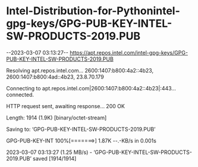 # Intel-Distribution-for-Pythonintel-gpg-keys/GPG-PUB-KEY-INTEL-SW-PRODUCTS-2019.PUB

--2023-03-07 03:13:27--  https://apt.repos.intel.com/intel-gpg-keys/GPG-PUB-KEY-INTEL-SW-PRODUCTS-2019.PUB

Resolving apt.repos.intel.com... 2600:1407:b800:4a2::4b23, 2600:1407:b800:4ad::4b23, 23.8.70.179

Connecting to apt.repos.intel.com|2600:1407:b800:4a2::4b23|:443... connected.

HTTP request sent, awaiting response... 200 OK

Length: 1914 (1.9K) [binary/octet-stream]

Saving to: ‘GPG-PUB-KEY-INTEL-SW-PRODUCTS-2019.PUB’

GPG-PUB-KEY-INT 100%[=======>]   1.87K  --.-KB/s    in 0.001s

2023-03-07 03:13:27 (1.25 MB/s) - ‘GPG-PUB-KEY-INTEL-SW-PRODUCTS-2019.PUB’ saved [1914/1914]
